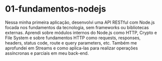 # 01-fundamentos-nodejs

Nessa minha primeira aplicação, desenvolvi uma API RESTful com Node.js focada nos fundamentos da tecnologia, sem frameworks ou bibliotecas externas. Aprendi sobre módulos internos do Node.js como HTTP, Crypto e File System e sobre fundamentos HTTP como requests, responses, headers, status code, route e query parameters, etc. Também me aprofundei em Streams e como aplica-las para realizar operações assíncronas e parciais em meu back-end.
